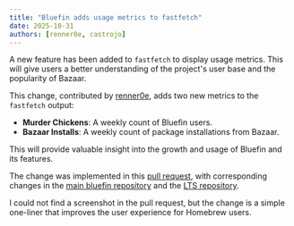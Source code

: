 ```yaml
---
title: "Bluefin adds usage metrics to fastfetch"
date: 2025-10-31
authors: [renner0e, castrojo]
---
```


A new feature has been added to `fastfetch` to display usage metrics. This will give users a better understanding of the project's user base and the popularity of Bazaar.

This change, contributed by [renner0e](https://github.com/renner0e), adds two new metrics to the `fastfetch` output:

- **Murder Chickens**: A weekly count of Bluefin users.
- **Bazaar Installs**: A weekly count of package installations from Bazaar.

This will provide valuable insight into the growth and usage of Bluefin and its features.

The change was implemented in this [pull request](https://github.com/ublue-os/packages/pull/991), with corresponding changes in the [main bluefin repository](https://github.com/ublue-os/bluefin/pull/3548) and the [LTS repository](https://github.com/ublue-os/bluefin-lts/pull/828).

I could not find a screenshot in the pull request, but the change is a simple one-liner that improves the user experience for Homebrew users.
